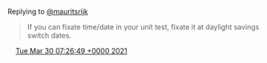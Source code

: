 Replying to [@mauritsrijk](https://twitter.com/mauritsrijk/status/1376796538597425153)

> If you can fixate time/date in your unit test, fixate it at daylight savings switch dates\.

<img src="../../media/tweet.ico" width="12" /> [Tue Mar 30 07:26:49 +0000 2021](https://twitter.com/DromerDenker/status/1376798048697868288)